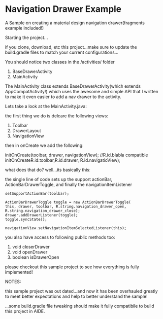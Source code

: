 # Navigation Drawer Example
A Sample on creating a material design navigation drawer(fragments example included!)

Starting the project...

if you clone, download, etc this project...make sure to update the build.gradle files to match your current configurations...

You should notice two classes in the /activities/ folder

1. BaseDrawerActivity
2. MainActivity

The MainActivity class extends BaseDrawerActivity(which extends AppCompatActivity!) which uses the awesome and simple API that I written to make it even easier to add a nav drawer to the activity.

Lets take a look at the MainActivity.java:

the first thing we do is delcare the following views:

1. Toolbar
2. DrawerLayout
3. NavigationView

then in onCreate we add the following:

initOnCreate(toolbar, drawer, navigationView);
//R.id.blabla compatible
initOnCreateR.id.toolbar,R.id.drawer, R.id.navigatioView);

what does that do?
well...its basically this:

the single line of code sets up the support actionBar, ActionBarDrawerToggle, and finally the navigationItemListener

    setSupportActionBar(toolbar);

    ActionBarDrawerToggle toggle = new ActionBarDrawerToggle(
    this, drawer, toolbar, R.string.navigation_drawer_open, R.string.navigation_drawer_close);
    drawer.addDrawerListener(toggle);
    toggle.syncState();

    navigationView.setNavigationItemSelectedListener(this);

you also have access to following public methods too:

1. void closerDrawer
2. void openDrawer
3. boolean isDrawerOpen

please checkout this sample project to see how everything is fully implemented!


NOTES:

this sample project was out dated...and now it has been overhauled greatly to meet better expectations and help to better understand the sample!

...some build.gradle file tweaking should make it fully compatibile to build this project in AIDE.
